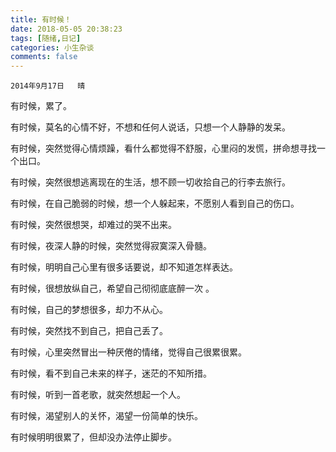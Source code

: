 ```yaml
---
title: 有时候！
date: 2018-05-05 20:38:23
tags: [随绪,日记]
categories: 小生杂谈
comments: false
---
```


``2014年9月17日   晴``

有时候，累了。

有时候，莫名的心情不好，不想和任何人说话，只想一个人静静的发呆。

有时候，突然觉得心情烦躁，看什么都觉得不舒服，心里闷的发慌，拼命想寻找一个出口。

有时候，突然很想逃离现在的生活，想不顾一切收拾自己的行李去旅行。

有时候，在自己脆弱的时候，想一个人躲起来，不愿别人看到自己的伤口。

有时候，突然很想哭，却难过的哭不出来。

有时候，夜深人静的时候，突然觉得寂寞深入骨髓。

有时候，明明自己心里有很多话要说，却不知道怎样表达。

有时候，很想放纵自己，希望自己彻彻底底醉一次 。

有时候，自己的梦想很多，却力不从心。

有时候，突然找不到自己，把自己丢了。

有时候，心里突然冒出一种厌倦的情绪，觉得自己很累很累。

有时候，看不到自己未来的样子，迷茫的不知所措。

有时候，听到一首老歌，就突然想起一个人。

有时候，渴望别人的关怀，渴望一份简单的快乐。

有时候明明很累了，但却没办法停止脚步。

